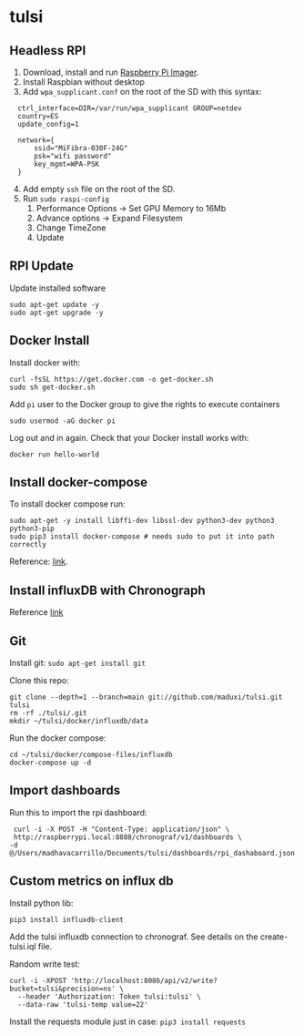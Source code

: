 # tulsi

## Headless RPI

1. Download, install and run [Raspberry Pi Imager](https://www.raspberrypi.org/downloads/).
2. Install Raspbian without desktop
3. Add `wpa_supplicant.conf` on the root of the SD with this syntax: 
```shell
  ctrl_interface=DIR=/var/run/wpa_supplicant GROUP=netdev
  country=ES
  update_config=1

  network={
      ssid="MiFibra-030F-24G"
      psk="wifi password"
      key_mgmt=WPA-PSK
  }
  ```
4. Add empty `ssh` file on the root of the SD.
5. Run `sudo raspi-config`
   1. Performance Options -> Set GPU Memory to 16Mb
   2. Advance options -> Expand Filesystem
   3. Change TimeZone
   4. Update

## RPI Update
Update installed software
```shell
sudo apt-get update -y
sudo apt-get upgrade -y
```

## Docker Install
Install docker with:
```shell
curl -fsSL https://get.docker.com -o get-docker.sh
sudo sh get-docker.sh
```

Add `pi` user to the Docker group to give the rights to execute containers
```shell
sudo usermod -aG docker pi
```
Log out and in again. Check that your Docker install works with:
```shell
docker run hello-world
```

## Install docker-compose

To install docker compose run:
```shell
sudo apt-get -y install libffi-dev libssl-dev python3-dev python3 python3-pip
sudo pip3 install docker-compose # needs sudo to put it into path correctly
```

Reference: [link](https://blog.anoff.io/2020-12-install-docker-raspi/).

## Install influxDB with Chronograph

Reference [link](https://blog.anoff.io/2020-12-run-influx-on-raspi-docker-compose/)

## Git
Install git:
`sudo apt-get install git`

Clone this repo:
```shell
git clone --depth=1 --branch=main git://github.com/maduxi/tulsi.git tulsi
rm -rf ./tulsi/.git
mkdir ~/tulsi/docker/influxdb/data
```

Run the docker compose:
```shell
cd ~/tulsi/docker/compose-files/influxdb
docker-compose up -d
```

## Import dashboards
Run this to import the rpi dashboard:
```shell
 curl -i -X POST -H "Content-Type: application/json" \
 http://raspberrypi.local:8888/chronograf/v1/dashboards \
-d @/Users/madhavacarrillo/Documents/tulsi/dashboards/rpi_dashaboard.json
```

## Custom metrics on influx db

Install python lib:
```shell
pip3 install influxdb-client
```

Add the tulsi influxdb connection to chronograf. See details on the create-tulsi.iql file.

Random write test:
```shell
curl -i -XPOST 'http://localhost:8086/api/v2/write?bucket=tulsi&precision=ns' \
  --header 'Authorization: Token tulsi:tulsi' \
  --data-raw 'tulsi-temp value=22'
```

Install the requests module just in case:
```pip3 install requests```